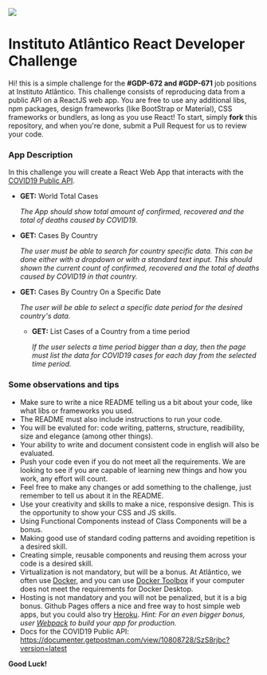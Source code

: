 ![](https://lh3.googleusercontent.com/-SjJCP2AntwI/XoYRxI-hBjI/AAAAAAAABA4/bFi0th7AKGgQFVIOB8L-GiWSZriYhI6MgCK8BGAsYHg/s0/2020-04-02.png)
# Instituto Atlântico React Developer Challenge

Hi! this is a simple challenge for the **#GDP-672 and #GDP-671** job positions at Instituto Atlântico. This challenge consists of reproducing data from a public API on a ReactJS web app. You are free to use any additional libs, npm packages, design frameworks (like BootStrap or Material), CSS frameworks or bundlers, as long as you use React! To start, simply **fork** this repository, and when you're done, submit a Pull Request for us to review your code.

### App Description

In this challenge you will create a React Web App that interacts with the [COVID19 Public API](https://covid19api.com/).

* **GET:** World Total Cases

  _The App should show total amount of confirmed, recovered and the total of deaths caused by COVID19._
  
* **GET:** Cases By Country

  _The user must be able to search for country specific data. This can be done either with a dropdown or with a standard text input. This should shown the current count of confirmed, recovered and the total of deaths caused by COVID19 in that country._
  
* **GET:** Cases By Country On a Specific Date

  _The user will be able to select a specific date period for the desired country's data._
  
  * **GET:** List Cases of a Country from a time period

    _If the user selects a time period bigger than a day, then the page must list the data for COVID19 cases for each day from the selected time period._
  
  
### Some observations and tips

* Make sure to write a nice README telling us a bit about your code, like what libs or frameworks you used.
* The README must also include instructions to run your code.
* You will be evaluted for: code writing, patterns, structure, readibility, size and elegance (among other things).
* Your ability to write and document consistent code in english will also be evaluated.
* Push your code even if you do not meet all the requirements. We are looking to see if you are capable of learning new things and how you work, any effort will count.
* Feel free to make any changes or add something to the challenge, just remember to tell us about it in the README.
* Use your creativity and skills to make a nice, responsive design. This is the opportunity to show your CSS and JS skills.
* Using Functional Components instead of Class Components will be a bonus.
* Making good use of standard coding patterns and avoiding repetition is a desired skill.
* Creating simple, reusable components and reusing them across your code is a desired skill.
* Virtualization is not mandatory, but will be a bonus. At Atlântico, we often use [Docker](https://www.docker.com/), and you can use [Docker Toolbox](https://docs.docker.com/toolbox/overview/) if your computer does not meet the requirements for Docker Desktop.
* Hosting is not mandatory and you will not be penalized, but it is a big bonus. Github Pages offers a nice and free way to host simple web apps, but you could also try [Heroku](https://www.heroku.com/). _Hint: For an even bigger bonus, user [Webpack](https://webpack.js.org/) to build your app for production._ 
* Docs for the COVID19 Public API: https://documenter.getpostman.com/view/10808728/SzS8rjbc?version=latest




**Good Luck!**
